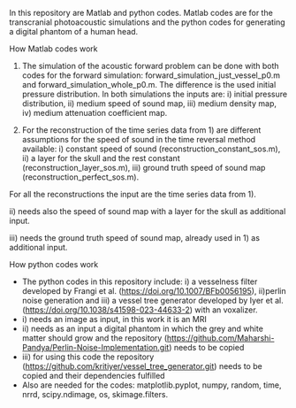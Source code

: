 In this repository are Matlab and python codes. Matlab codes are for the transcranial photoacoustic simulations and the python codes for generating a digital phantom of a human head. 

How Matlab codes work

1) The simulation of the acoustic forward problem can be done with both codes for the forward simulation: forward_simulation_just_vessel_p0.m and forward_simulation_whole_p0.m. 
The difference is the used initial pressure distribution. In both simulations the inputs are: i) initial pressure distribution, ii) medium speed of sound map, iii) medium density map, iv) medium attenuation coefficient map.


2) For the reconstruction of the time series data from 1) are different assumptions for the speed of sound in the time reversal method available: i) constant speed of sound (reconstruction_constant_sos.m), ii) a layer for the skull and the rest constant (reconstruction_layer_sos.m), iii) ground truth speed of sound map (reconstruction_perfect_sos.m). 

For all the reconstructions the input are the time series data from 1).
 
ii) needs also the speed of sound map with a layer for the skull as additional input. 

iii) needs the ground truth speed of sound map, already used in 1) as additional input. 

How python codes work

- The python codes in this repository include: i) a vesselness filter developed by Frangi et al. (https://doi.org/10.1007/BFb0056195), ii)perlin noise generation and iii) a vessel tree generator developed by Iyer et al. (https://doi.org/10.1038/s41598-023-44633-2) with an voxalizer.
- i) needs an image as input, in this work it is an MRI
- ii) needs as an input a digital phantom in which the grey and white matter should grow and the repository (https://github.com/Maharshi-Pandya/Perlin-Noise-Implementation.git) needs to be copied
- iii) for using this code the repository (https://github.com/kritiyer/vessel_tree_generator.git) needs to be copied and their dependencies fulfilled
- Also are needed for the codes: matplotlib.pyplot, numpy, random, time, nrrd, scipy.ndimage, os, skimage.filters.

